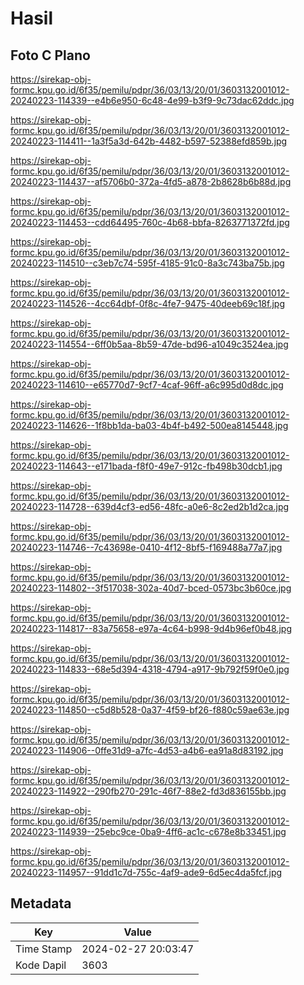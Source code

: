 # Hasil

## Foto C Plano

https://sirekap-obj-formc.kpu.go.id/6f35/pemilu/pdpr/36/03/13/20/01/3603132001012-20240223-114339--e4b6e950-6c48-4e99-b3f9-9c73dac62ddc.jpg

https://sirekap-obj-formc.kpu.go.id/6f35/pemilu/pdpr/36/03/13/20/01/3603132001012-20240223-114411--1a3f5a3d-642b-4482-b597-52388efd859b.jpg

https://sirekap-obj-formc.kpu.go.id/6f35/pemilu/pdpr/36/03/13/20/01/3603132001012-20240223-114437--af5706b0-372a-4fd5-a878-2b8628b6b88d.jpg

https://sirekap-obj-formc.kpu.go.id/6f35/pemilu/pdpr/36/03/13/20/01/3603132001012-20240223-114453--cdd64495-760c-4b68-bbfa-8263771372fd.jpg

https://sirekap-obj-formc.kpu.go.id/6f35/pemilu/pdpr/36/03/13/20/01/3603132001012-20240223-114510--c3eb7c74-595f-4185-91c0-8a3c743ba75b.jpg

https://sirekap-obj-formc.kpu.go.id/6f35/pemilu/pdpr/36/03/13/20/01/3603132001012-20240223-114526--4cc64dbf-0f8c-4fe7-9475-40deeb69c18f.jpg

https://sirekap-obj-formc.kpu.go.id/6f35/pemilu/pdpr/36/03/13/20/01/3603132001012-20240223-114554--6ff0b5aa-8b59-47de-bd96-a1049c3524ea.jpg

https://sirekap-obj-formc.kpu.go.id/6f35/pemilu/pdpr/36/03/13/20/01/3603132001012-20240223-114610--e65770d7-9cf7-4caf-96ff-a6c995d0d8dc.jpg

https://sirekap-obj-formc.kpu.go.id/6f35/pemilu/pdpr/36/03/13/20/01/3603132001012-20240223-114626--1f8bb1da-ba03-4b4f-b492-500ea8145448.jpg

https://sirekap-obj-formc.kpu.go.id/6f35/pemilu/pdpr/36/03/13/20/01/3603132001012-20240223-114643--e171bada-f8f0-49e7-912c-fb498b30dcb1.jpg

https://sirekap-obj-formc.kpu.go.id/6f35/pemilu/pdpr/36/03/13/20/01/3603132001012-20240223-114728--639d4cf3-ed56-48fc-a0e6-8c2ed2b1d2ca.jpg

https://sirekap-obj-formc.kpu.go.id/6f35/pemilu/pdpr/36/03/13/20/01/3603132001012-20240223-114746--7c43698e-0410-4f12-8bf5-f169488a77a7.jpg

https://sirekap-obj-formc.kpu.go.id/6f35/pemilu/pdpr/36/03/13/20/01/3603132001012-20240223-114802--3f517038-302a-40d7-bced-0573bc3b60ce.jpg

https://sirekap-obj-formc.kpu.go.id/6f35/pemilu/pdpr/36/03/13/20/01/3603132001012-20240223-114817--83a75658-e97a-4c64-b998-9d4b96ef0b48.jpg

https://sirekap-obj-formc.kpu.go.id/6f35/pemilu/pdpr/36/03/13/20/01/3603132001012-20240223-114833--68e5d394-4318-4794-a917-9b792f59f0e0.jpg

https://sirekap-obj-formc.kpu.go.id/6f35/pemilu/pdpr/36/03/13/20/01/3603132001012-20240223-114850--c5d8b528-0a37-4f59-bf26-f880c59ae63e.jpg

https://sirekap-obj-formc.kpu.go.id/6f35/pemilu/pdpr/36/03/13/20/01/3603132001012-20240223-114906--0ffe31d9-a7fc-4d53-a4b6-ea91a8d83192.jpg

https://sirekap-obj-formc.kpu.go.id/6f35/pemilu/pdpr/36/03/13/20/01/3603132001012-20240223-114922--290fb270-291c-46f7-88e2-fd3d836155bb.jpg

https://sirekap-obj-formc.kpu.go.id/6f35/pemilu/pdpr/36/03/13/20/01/3603132001012-20240223-114939--25ebc9ce-0ba9-4ff6-ac1c-c678e8b33451.jpg

https://sirekap-obj-formc.kpu.go.id/6f35/pemilu/pdpr/36/03/13/20/01/3603132001012-20240223-114957--91dd1c7d-755c-4af9-ade9-6d5ec4da5fcf.jpg


## Metadata

| Key        | Value               |
| ---------- | ------------------- |
| Time Stamp | 2024-02-27 20:03:47 |
| Kode Dapil | 3603                |



